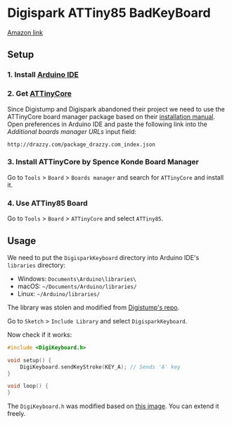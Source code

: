 # Digispark ATTiny85 BadKeyBoard
[Amazon link](https://www.amazon.de/-/en/AZDelivery-Digispark-Rev-3-Kickstarter/dp/B076KVKHH1?crid=39C8OK2WRQMGY&dib=eyJ2IjoiMSJ9.RWgN6LjMAahvh3dKhwTqxlc7_awgEnFYRj4LxNiTYUA1LPZz82cT7JALDszVmtwXLL87JsfNdNrZxFIYgD5O465_08dscdYk_GHI4a5IteVhb35sJKE4dRcMUDhtw6as5hOi7aRwi1p02gKKMHNy1c2tKqqmotLOulRxWhGTY6hkw75gxzWlVavPwzPQC142FVwSuJ8XxRmtJYSxg18j8gftO2MEipdUYQsZrO-u__I.rUFJ36HWC5KflD6XVeHNqK9IQHSlm0CMaCgzj7SYgo0&dib_tag=se&keywords=digispark%2Battiny85&qid=1741012321&sprefix=digispark%2Bat%2Caps%2C184&sr=8-4&th=1)

## Setup

### 1. Install [Arduino IDE](https://www.arduino.cc/en/software)

### 2. Get [ATTinyCore](https://github.com/SpenceKonde/ATTinyCore/tree/v2.0.0-devThis-is-the-head-submit-PRs-against-this)
Since Digistump and Digispark abandoned their project we need to use the ATTinyCore board manager package based on their [installation manual](https://github.com/SpenceKonde/ATTinyCore/blob/v2.0.0-devThis-is-the-head-submit-PRs-against-this/Installation.md).
Open preferences in Arduino IDE and paste the following link into the _Additional boards manager URLs_ input field:
```
http://drazzy.com/package_drazzy.com_index.json
```

### 3. Install ATTinyCore by Spence Konde Board Manager
Go to `Tools` > `Board` > `Boards manager` and search for `ATTinyCore` and install it.

### 4. Use ATTiny85 Board
Go to `Tools` > `Board` > `ATTinyCore` and select `ATTiny85`.


## Usage
We need to put the `DigisparkKeyboard` directory into Arduino IDE's `libraries` directory:
- Windows: `Documents\Arduino\libraries\`
- macOS: `~/Documents/Arduino/libraries/`
- Linux: `~/Arduino/libraries/`

The library was stolen and modified from [Digistump's repo](https://github.com/digistump/DigisparkArduinoIntegration/tree/master/libraries/DigisparkKeyboard).

Go to `Sketch` > `Include Library` and select `DigisparkKeyboard`.

Now check if it works:
``` c
#include <DigiKeyboard.h>

void setup() {
    DigiKeyboard.sendKeyStroke(KEY_A); // Sends 'A' key
}

void loop() {
}
```

The `DigiKeyboard.h` was modified based on [this image](https://user-images.githubusercontent.com/105805614/187154741-442ef53d-9aaf-45a6-9be6-37a1aa3fc4cd.jpg). You can extend it freely.
